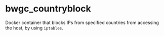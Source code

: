 # bwgc_countryblock
Docker container that blocks IPs from specified countries from accessing the host, by using `iptables`. 

